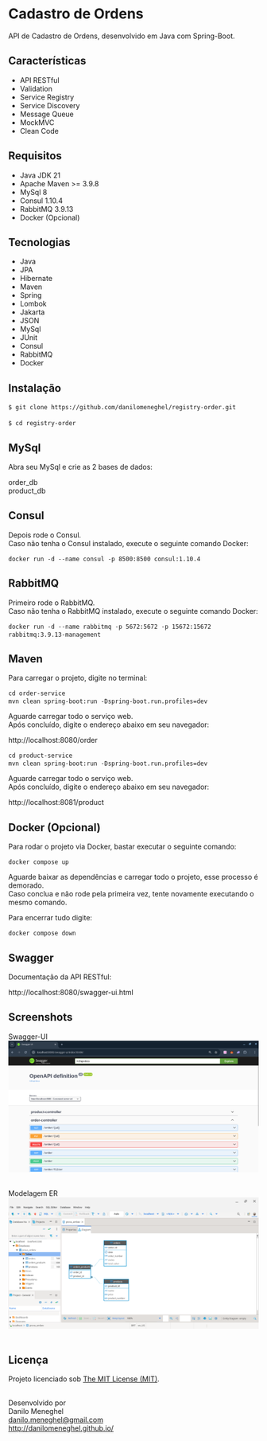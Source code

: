 # Cadastro de Ordens

API de Cadastro de Ordens, desenvolvido em Java com Spring-Boot.


## Características

- API RESTful
- Validation
- Service Registry
- Service Discovery
- Message Queue
- MockMVC
- Clean Code

## Requisitos

- Java JDK 21
- Apache Maven >= 3.9.8
- MySql 8
- Consul 1.10.4
- RabbitMQ 3.9.13
- Docker (Opcional)


## Tecnologias

- Java
- JPA
- Hibernate
- Maven
- Spring
- Lombok
- Jakarta
- JSON
- MySql
- JUnit
- Consul
- RabbitMQ
- Docker


## Instalação

```
$ git clone https://github.com/danilomeneghel/registry-order.git

$ cd registry-order
```


## MySql

Abra seu MySql e crie as 2 bases de dados:

order_db <br>
product_db


## Consul

Depois rode o Consul.<br>
Caso não tenha o Consul instalado, execute o seguinte comando Docker:

```
docker run -d --name consul -p 8500:8500 consul:1.10.4
```

## RabbitMQ

Primeiro rode o RabbitMQ.<br>
Caso não tenha o RabbitMQ instalado, execute o seguinte comando Docker:

```
docker run -d --name rabbitmq -p 5672:5672 -p 15672:15672 rabbitmq:3.9.13-management
```


## Maven

Para carregar o projeto, digite no terminal:

```
cd order-service
mvn clean spring-boot:run -Dspring-boot.run.profiles=dev
```

Aguarde carregar todo o serviço web. <br>
Após concluído, digite o endereço abaixo em seu navegador: <br>

http://localhost:8080/order <br>


```
cd product-service
mvn clean spring-boot:run -Dspring-boot.run.profiles=dev
```

Aguarde carregar todo o serviço web. <br>
Após concluído, digite o endereço abaixo em seu navegador: <br>

http://localhost:8081/product <br>


## Docker (Opcional)

Para rodar o projeto via Docker, bastar executar o seguinte comando:

```
docker compose up
```

Aguarde baixar as dependências e carregar todo o projeto, esse processo é demorado. <br>
Caso conclua e não rode pela primeira vez, tente novamente executando o mesmo comando. <br>

Para encerrar tudo digite:

```
docker compose down
```


## Swagger

Documentação da API RESTful:

http://localhost:8080/swagger-ui.html


## Screenshots

Swagger-UI <br>
![Screenshots](screenshots/screenshot01.png) <br><br>

Modelagem ER <br>
![Screenshots](screenshots/screenshot02.png) <br><br>


## Licença

Projeto licenciado sob <a href="LICENSE">The MIT License (MIT)</a>.<br><br>


Desenvolvido por<br>
Danilo Meneghel<br>
danilo.meneghel@gmail.com<br>
http://danilomeneghel.github.io/<br>
